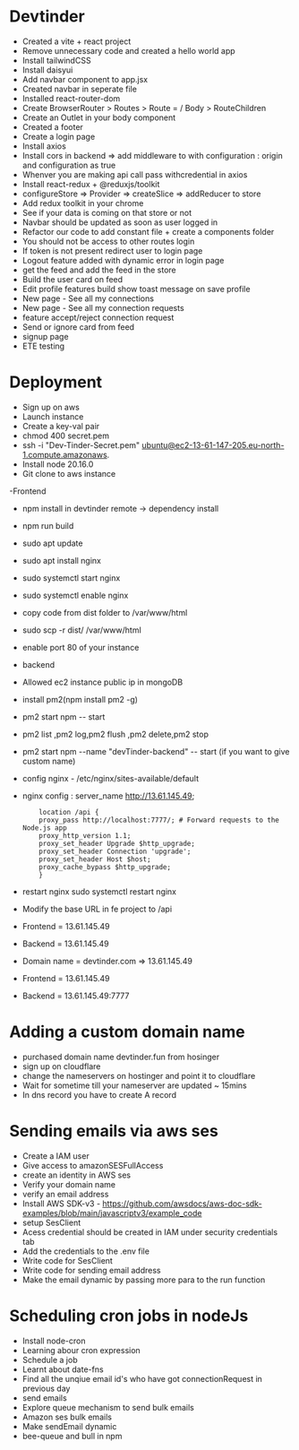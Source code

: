 # Devtinder

- Created a vite + react project
- Remove unnecessary code and created a hello world app
- Install tailwindCSS
- Install daisyui
- Add navbar component to app.jsx
- Created navbar in seperate file
- Installed react-router-dom
- Create BrowserRouter > Routes > Route = / Body > RouteChildren
- Create an Outlet in your body component
- Created a footer
- Create a login page
- Install axios
- Install cors in backend => add middleware to with configuration : origin and configuration as true
- Whenver you are making api call pass withcredential in axios
- Install react-redux + @reduxjs/toolkit
- configureStore => Provider => createSlice => addReducer to store
- Add redux toolkit in your chrome
- See if your data is coming on that store or not
- Navbar should be updated as soon as user logged in
- Refactor our code to add constant file + create a components folder
- You should not be access to other routes login
- If token is not present redirect user to login page
- Logout feature added with dynamic error in login page
- get the feed and add the feed in the store
- Build the user card on feed
- Edit profile features build show toast message on save profile
- New page - See all my connections
- New page - See all my connection requests
- feature accept/reject connection request
- Send or ignore card from feed
- signup page
- ETE testing

# Deployment

- Sign up on aws
- Launch instance
- Create a key-val pair
- chmod 400 secret.pem
- ssh -i "Dev-Tinder-Secret.pem" ubuntu@ec2-13-61-147-205.eu-north-1.compute.amazonaws.
- Install node 20.16.0
- Git clone to aws instance

-Frontend

- npm install in devtinder remote -> dependency install
- npm run build
- sudo apt update
- sudo apt install nginx
- sudo systemctl start nginx
- sudo systemctl enable nginx
- copy code from dist folder to /var/www/html
- sudo scp -r dist/ /var/www/html
- enable port 80 of your instance

- backend

- Allowed ec2 instance public ip in mongoDB
- install pm2(npm install pm2 -g)
- pm2 start npm -- start
- pm2 list ,pm2 log,pm2 flush <name> ,pm2 delete<name>,pm2 stop<name>
- pm2 start npm --name "devTinder-backend" -- start (if you want to give custom name)
- config nginx - /etc/nginx/sites-available/default
- nginx config :
  server_name http://13.61.145.49;

          location /api {
          proxy_pass http://localhost:7777/; # Forward requests to the Node.js app
          proxy_http_version 1.1;
          proxy_set_header Upgrade $http_upgrade;
          proxy_set_header Connection 'upgrade';
          proxy_set_header Host $host;
          proxy_cache_bypass $http_upgrade;
          }

- restart nginx sudo systemctl restart nginx
- Modify the base URL in fe project to /api

- Frontend = 13.61.145.49
- Backend = 13.61.145.49
- Domain name = devtinder.com => 13.61.145.49
- Frontend = 13.61.145.49
- Backend = 13.61.145.49:7777

# Adding a custom domain name

- purchased domain name devtinder.fun from hosinger
- sign up on cloudflare
- change the nameservers on hostinger and point it to cloudflare
- Wait for sometime till your nameserver are updated ~ 15mins
- In dns record you have to create A record

# Sending emails via aws ses

- Create a IAM user
- Give access to amazonSESFullAccess
- create an identity in AWS ses
- Verify your domain name
- verify an email address
- Install AWS SDK-v3 - https://github.com/awsdocs/aws-doc-sdk-examples/blob/main/javascriptv3/example_code
- setup SesClient
- Acess credential should be created in IAM under security credentials tab
- Add the credentials to the .env file
- Write code for SesClient
- Write code for sending email address
- Make the email dynamic by passing more para to the run function

# Scheduling cron jobs in nodeJs

- Install node-cron
- Learning abour cron expression
- Schedule a job
- Learnt about date-fns
- Find all the unqiue email id's who have got connectionRequest in previous day
- send emails
- Explore queue mechanism to send bulk emails
- Amazon ses bulk emails
- Make sendEmail dynamic
- bee-queue and bull in npm
